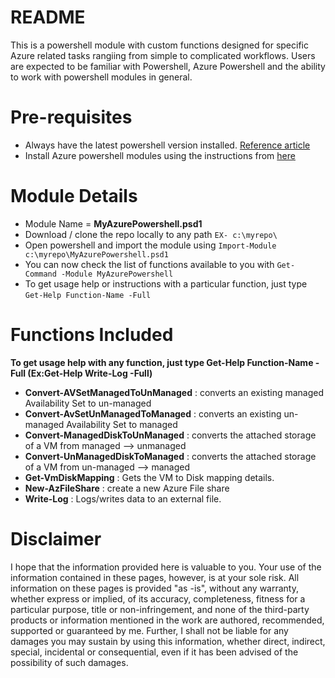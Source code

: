 # README
This is a powershell module with custom functions designed for specific Azure related tasks rangiing from simple to complicated workflows. Users are expected to be familiar with Powershell, Azure Powershell and the ability to work with powershell modules in general.

# Pre-requisites
* Always have the latest powershell version installed. [Reference article](https://docs.microsoft.com/en-us/powershell/scripting/setup/installing-powershell?view=powershell-6)
* Install Azure powershell modules using the instructions from [here](https://docs.microsoft.com/en-us/powershell/azure/install-azurerm-ps?view=azurermps-6.8.1)

# Module Details
* Module Name = **MyAzurePowershell.psd1**
* Download / clone the repo locally to any path `EX- c:\myrepo\`
* Open powershell and import the module using `Import-Module c:\myrepo\MyAzurePowershell.psd1`
* You can now check the list of functions available to you with `Get-Command -Module MyAzurePowershell`
* To get usage help or instructions with a particular function, just type `Get-Help Function-Name -Full`

# Functions Included
**To get usage help with any function, just type  Get-Help Function-Name -Full (Ex:Get-Help Write-Log -Full)**
* **Convert-AVSetManagedToUnManaged** : converts an existing managed Availability Set to un-managed
* **Convert-AvSetUnManagedToManaged** : converts an existing un-managed Availability Set to managed
* **Convert-ManagedDiskToUnManaged** : converts the attached storage of a VM from managed --> unmanaged
* **Convert-UnManagedDiskToManaged** : converts the attached storage of a VM from un-managed --> managed
* **Get-VmDiskMapping** : Gets the VM to Disk mapping details.
* **New-AzFileShare** : create a new Azure File share
* **Write-Log** : Logs/writes data to an external file.

# Disclaimer
I hope that the information provided here is valuable to you. Your use of the information contained in these pages, however, is at your sole risk. All information on these pages is provided "as -is", without any warranty, whether express or implied, of its accuracy, completeness, fitness for a particular purpose, title or non-infringement, and none of the third-party products or information mentioned in the work are authored, recommended, supported or guaranteed by me. Further, I shall not be liable for any damages you may sustain by using this information, whether direct, indirect, special, incidental or consequential, even if it has been advised of the possibility of such damages. 

